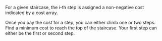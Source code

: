 For a given staircase, the i-th step is assigned a non-negative cost indicated by a cost array.

Once you pay the cost for a step, you can either climb one or two steps. 
Find a minimum cost to reach the top of the staircase. Your first step can either be the first or second step.

